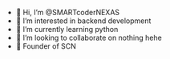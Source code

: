 - 👋 Hi, I’m @SMARTcoderNEXAS
- 👀 I’m interested in backend development 
- 🌱 I’m currently learning python
- 💞️ I’m looking to collaborate on nothing hehe
- 🏮 Founder of SCN


<!---
Shaurya Chauhan is a ✨ special ✨ repository because its `README.md` (this file) appears on your GitHub profile.
You can click the Preview link to take a look at your changes.
--->
